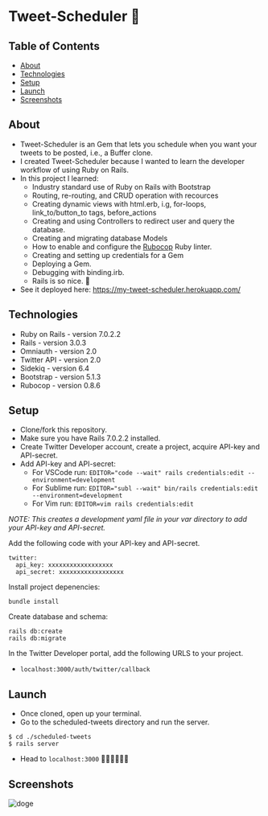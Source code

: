 # Tweet-Scheduler 🐤

## Table of Contents
* [About](#about)
* [Technologies](#technologies)
* [Setup](#setup)
* [Launch](#launch)
* [Screenshots](#screenshots)

## About
- Tweet-Scheduler is an Gem that lets you schedule when you want your tweets to be posted, i.e., a Buffer clone.
- I created Tweet-Scheduler because I wanted to learn the developer workflow of using Ruby on Rails. 
- In this project I learned: 
  - Industry standard use of Ruby on Rails with Bootstrap
  - Routing, re-routing, and CRUD operation with recources
  - Creating dynamic views with html.erb, i.g, for-loops, link_to/button_to tags, before_actions
  - Creating and using Controllers to redirect user and query the database.
  - Creating and migrating database Models 
  - How to enable and configure the [Rubocop](https://github.com/rubocop/rubocop) Ruby linter.
  - Creating and setting up credentials for a Gem
  - Deploying a Gem. 
  - Debugging with binding.irb.
  - Rails is so nice. 🚂
- See it deployed here: https://my-tweet-scheduler.herokuapp.com/ 

## Technologies
- Ruby on Rails - version 7.0.2.2
- Rails - version 3.0.3
- Omniauth - version 2.0
- Twitter API - version 2.0
- Sidekiq - version 6.4
- Bootstrap - version 5.1.3
- Rubocop - version 0.8.6

## Setup
- Clone/fork this repository.
- Make sure you have Rails 7.0.2.2 installed.
- Create Twitter Developer account, create a project, acquire API-key and API-secret.
- Add API-key and API-secret: 
  - For VSCode run: `EDITOR="code --wait" rails credentials:edit --environment=development`
  - For Sublime run: `EDITOR="subl --wait" bin/rails credentials:edit  --environment=development`
  - For Vim run: `EDITOR=vim rails credentials:edit` 

*NOTE: This creates a development yaml file in your var directory to add your API-key and API-secret.*

Add the following code with your API-key and API-secret. 

```
twitter: 
  api_key: xxxxxxxxxxxxxxxxxx
  api_secret: xxxxxxxxxxxxxxxxxx
```

Install project depenencies: 
```
bundle install
```
Create database and schema:
```
rails db:create
rails db:migrate
```
In the Twitter Developer portal, add the following URLS to your project.
- `localhost:3000/auth/twitter/callback`


## Launch
- Once cloned, open up your terminal.
- Go to the scheduled-tweets directory and run the server.
```
$ cd ./scheduled-tweets
$ rails server 
```
- Head to `localhost:3000` 🚀🚀🚀🚀🚀🚀

## Screenshots
![doge](https://i.imgur.com/lNCurPJ.gif)
